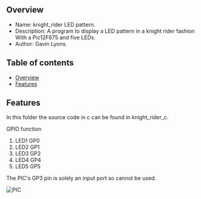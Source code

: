 
Overview
--------------------------------------------
* Name: knight_rider LED pattern. 
* Description: A program to display a LED pattern in a knight rider fashion
With a Pic12F675 and five LEDs.
* Author: Gavin Lyons.

Table of contents
---------------------------

  * [Overview](#overview)
  * [Features](#features)


Features
----------------------

In this folder the source code in c can be found in knight_rider_c.

GPIO function

1. LED1  GP0
2. LED2  GP1
3. LED3  GP2
4. LED4  GP4
5. LED5  GP5


The PIC's GP3 pin is solely an input port so cannot be used.

![PIC](https://github.com/gavinlyonsrepo/pic_12F675_projects/blob/master/images/knightrider.png)

